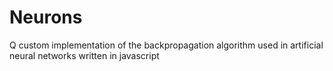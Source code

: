 # Neurons
Q custom implementation of the backpropagation algorithm used in artificial neural networks written in javascript
